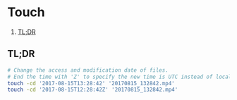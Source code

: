 # Touch

1. [TL;DR](#tldr)

## TL;DR

```sh
# Change the access and modification date of files.
# End the time with 'Z' to specify the new time is UTC instead of local time.
touch -cd '2017-08-15T13:28:42' '20170815_132842.mp4'
touch -cd '2017-08-15T12:28:42Z' '20170815_132842.mp4'
```
